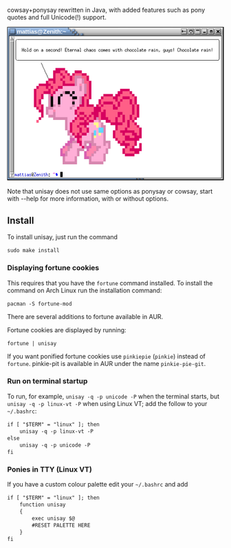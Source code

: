 cowsay+ponysay rewritten in Java, with added features such as
pony quotes and full Unicode(!) support.


![screenshot](https://github.com/maandree/unisay/raw/master/screenshot.png)


Note that unisay does not use same options as ponysay or cowsay,
start with --help for more information, with or without options.

Install
-------

To install unisay, just run the command

    sudo make install

### Displaying fortune cookies

This requires that you have the `fortune` command installed.
To install the command on Arch Linux run the installation command:

    pacman -S fortune-mod

There are several additions to fortune available in AUR.

Fortune cookies are displayed by running:

    fortune | unisay

If you want ponified fortune cookies use `pinkiepie` (`pinkie`) instead
of `fortune`. pinkie-pit is available in AUR under the name `pinkie-pie-git`.

### Run on terminal startup

To run, for example, `unisay -q -p unicode -P` when the terminal starts,
but `unisay -q -p linux-vt -P` when using Linux VT; add the follow to your `~/.bashrc`:

    if [ "$TERM" = "linux" ]; then
        unisay -q -p linux-vt -P
    else
        unisay -q -p unicode -P
    fi

### Ponies in TTY (Linux VT)

If you have a custom colour palette edit your `~/.bashrc` and add

    if [ "$TERM" = "linux" ]; then
        function unisay
        {
            exec unisay $@
            #RESET PALETTE HERE
        }
    fi

